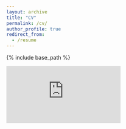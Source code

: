 ```yaml
---
layout: archive
title: "CV"
permalink: /cv/
author_profile: true
redirect_from:
  - /resume
---
```


{% include base_path %}

<embed src="https://username.github.io/files/Daniel Schwindt - CV.pdf" type="application/pdf"/>
